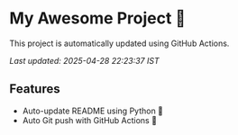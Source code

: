 # My Awesome Project 🚀

This project is automatically updated using GitHub Actions.

_Last updated: 2025-04-28 22:23:37 IST_

## Features
- Auto-update README using Python 🐍
- Auto Git push with GitHub Actions 🤖
